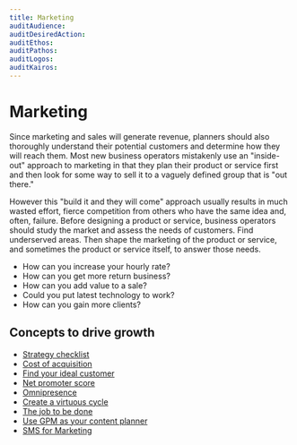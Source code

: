 ```yaml
---
title: Marketing
auditAudience:
auditDesiredAction:
auditEthos:
auditPathos:
auditLogos:
auditKairos:
---
```


# Marketing

Since marketing and sales will generate revenue, planners should also thoroughly understand their potential customers and determine how they will reach them. Most new business operators mistakenly use an "inside-out" approach to marketing in that they plan their product or service first and then look for some way to sell it to a vaguely defined group that is "out there."

However this "build it and they will come" approach usually results in much wasted effort, fierce competition from others who have the same idea and, often, failure. Before designing a product or service, business operators should study the market and assess the needs of customers. Find underserved areas. Then shape the marketing of the product or service, and sometimes the product or service itself, to answer those needs.

- How can you increase your hourly rate?
- How can you get more return business?
- How can you add value to a sale?
- Could you put latest technology to work?
- How can you gain more clients?

## Concepts to drive growth

- [Strategy checklist](./strategy-checklist.md)
- [Cost of acquisition](./cost-of-acquistion.md)
- [Find your ideal customer](./find-your-ideal-customer.md)
- [Net promoter score](./net-promoter-score.md)
- [Omnipresence](./omnipresence.md)
- [Create a virtuous cycle](./create-a-virtous-cycle.md)
- [The job to be done](./the-job-to-be-done.md)
- [Use GPM as your content planner](./use-gpm-as-your-content-planner.md)
- [SMS for Marketing](./sms-for-marketing.md)
